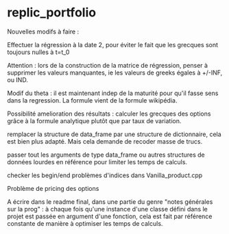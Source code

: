 # replic_portfolio

Nouvelles modifs à faire : 

Effectuer la régression à la date 2, pour éviter le fait que les grecques sont toujours nulles à t=t_0

Attention : lors de la construction de la matrice de régression, penser à supprimer les valeurs manquantes, ie les valeurs de greeks égales à +/-INF, ou IND.

Modif du theta : il est maintenant indep de la maturité pour qu'il fasse sens dans la regression. La formule vient de la formule wikipédia.

Possibilité amelioration des résultats : calculer les grecques des options grâce à la formule analytique plutôt que par taux de variation.

remplacer la structure de data_frame par une structure de dictionnaire, cela est bien plus adapté. Mais cela demande de recoder masse de trucs.

passer tout les arguments de type data_frame ou autres structures de données lourdes en référence pour limiter les temps de calculs.

checker les begin/end problèmes d'indices dans Vanilla_product.cpp

Problème de pricing des options

A écrire dans le readme final, dans une partie du genre "notes générales sur la prog" : à chaque fois qu'une instance d'une classe défini dans le projet est passée en argument d'une fonction, cela est fait par référence constante de manière à optimiser les temps de calculs.